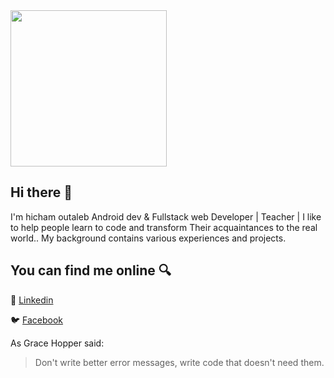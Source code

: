 <img src="https://i.ibb.co/5sXy5VP/cover.png" width="250">

## Hi there 👋 
I'm hicham outaleb Android dev & Fullstack web Developer | Teacher  | I like to help people  learn to code and transform Their acquaintances to the real world.. My background contains various experiences and projects.

## You can find me online 🔍

💼 [Linkedin](https://www.linkedin.com/in/hicham-outaleb-04a49319a/)


🐦 [Facebook](https://www.facebook.com/hichamtalib8/)

As Grace Hopper said:
> Don't write better error messages, write code that doesn't need them.



<!--
**Hi1talib1World/Hi1talib1World** is a ✨ _special_ ✨ repository because its `README.md` (this file) appears on your GitHub profile.

Here are some ideas to get you started:

- 🔭 I’m currently working on ...
- 🌱 I’m currently learning ...
- 👯 I’m looking to collaborate on ...
- 🤔 I’m looking for help with ...
- 💬 Ask me about ...
- 📫 How to reach me: ...
- 😄 Pronouns: ...
- ⚡ Fun fact: ...
-->
